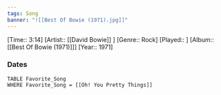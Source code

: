 ```yaml
---
tags: Song  
banner: "![[Best Of Bowie (1971).jpg]]"
---
```

[Time:: 3:14]
[Artist:: [[David Bowie]] ]
[Genre:: Rock]
[Played:: ]
[Album:: [[Best Of Bowie (1971)]]]
[Year:: 1971]
### Dates
````dataview
TABLE Favorite_Song
WHERE Favorite_Song = [[Oh! You Pretty Things]]
````